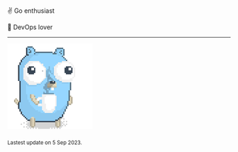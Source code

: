 :v: Go enthusiast

:muscle: DevOps lover

---

![Image alt text](/images/gopher_with_coffee.gif)


<sub>Lastest update on 5 Sep 2023.</sub>
